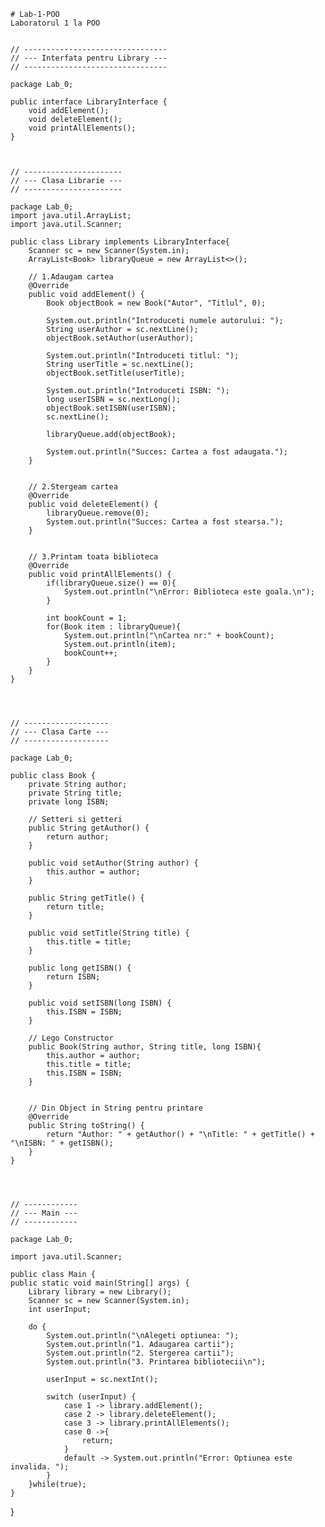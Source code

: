     # Lab-1-POO
    Laboratorul 1 la POO
    
    
    // --------------------------------
    // --- Interfata pentru Library ---
    // --------------------------------
    
    package Lab_0;
    
    public interface LibraryInterface {
        void addElement();
        void deleteElement();
        void printAllElements();
    }
    
    
    
    // ----------------------
    // --- Clasa Librarie ---
    // ----------------------
    
    package Lab_0;
    import java.util.ArrayList;
    import java.util.Scanner;
    
    public class Library implements LibraryInterface{
        Scanner sc = new Scanner(System.in);
        ArrayList<Book> libraryQueue = new ArrayList<>();
    
        // 1.Adaugam cartea
        @Override
        public void addElement() {
            Book objectBook = new Book("Autor", "Titlul", 0);
    
            System.out.println("Introduceti numele autorului: ");
            String userAuthor = sc.nextLine();
            objectBook.setAuthor(userAuthor);
    
            System.out.println("Introduceti titlul: ");
            String userTitle = sc.nextLine();
            objectBook.setTitle(userTitle);
    
            System.out.println("Introduceti ISBN: ");
            long userISBN = sc.nextLong();
            objectBook.setISBN(userISBN);
            sc.nextLine();
    
            libraryQueue.add(objectBook);
    
            System.out.println("Succes: Cartea a fost adaugata.");
        }
    
    
        // 2.Stergeam cartea
        @Override
        public void deleteElement() {
            libraryQueue.remove(0);
            System.out.println("Succes: Cartea a fost stearsa.");
        }
    
    
        // 3.Printam toata biblioteca
        @Override
        public void printAllElements() {
            if(libraryQueue.size() == 0){
                System.out.println("\nError: Biblioteca este goala.\n");
            }
    
            int bookCount = 1;
            for(Book item : libraryQueue){
                System.out.println("\nCartea nr:" + bookCount);
                System.out.println(item);
                bookCount++;
            }
        }
    }
    
    
    
    
    // -------------------
    // --- Clasa Carte ---
    // -------------------
    
    package Lab_0;
    
    public class Book {
        private String author;
        private String title;
        private long ISBN;
    
        // Setteri si getteri
        public String getAuthor() {
            return author;
        }
    
        public void setAuthor(String author) {
            this.author = author;
        }
    
        public String getTitle() {
            return title;
        }
    
        public void setTitle(String title) {
            this.title = title;
        }
    
        public long getISBN() {
            return ISBN;
        }
    
        public void setISBN(long ISBN) {
            this.ISBN = ISBN;
        }
    
        // Lego Constructor
        public Book(String author, String title, long ISBN){
            this.author = author;
            this.title = title;
            this.ISBN = ISBN;
        }
    
    
        // Din Object in String pentru printare
        @Override
        public String toString() {
            return "Author: " + getAuthor() + "\nTitle: " + getTitle() + "\nISBN: " + getISBN();
        }
    }
    
    
    
    
    // ------------
    // --- Main ---
    // ------------
    
    package Lab_0;

    import java.util.Scanner;

    public class Main {
    public static void main(String[] args) {
        Library library = new Library();
        Scanner sc = new Scanner(System.in);
        int userInput;

        do {
            System.out.println("\nAlegeti optiunea: ");
            System.out.println("1. Adaugarea cartii");
            System.out.println("2. Stergerea cartii");
            System.out.println("3. Printarea bibliotecii\n");

            userInput = sc.nextInt();

            switch (userInput) {
                case 1 -> library.addElement();
                case 2 -> library.deleteElement();
                case 3 -> library.printAllElements();
                case 0 ->{
                    return;
                }
                default -> System.out.println("Error: Optiunea este invalida. ");
            }
        }while(true);
    }
}

